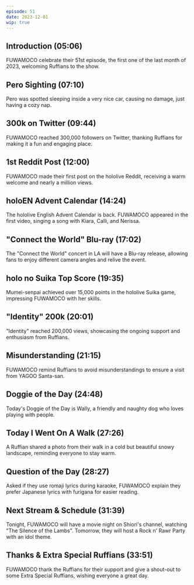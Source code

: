 ```yaml
---
episode: 51
date: 2023-12-01
wip: true
---
```


## Introduction (05:06)

FUWAMOCO celebrate their 51st episode, the first one of the last month of 2023, welcoming Ruffians to the show.

## Pero Sighting (07:10)

Pero was spotted sleeping inside a very nice car, causing no damage, just having a cozy nap.

## 300k on Twitter (09:44)

FUWAMOCO reached 300,000 followers on Twitter, thanking Ruffians for making it a fun and engaging place.

## 1st Reddit Post (12:00)

FUWAMOCO made their first post on the hololive Reddit, receiving a warm welcome and nearly a million views.

## holoEN Advent Calendar (14:24)

The hololive English Advent Calendar is back. FUWAMOCO appeared in the first video, singing a song with Kiara, Calli, and Nerissa.

## "Connect the World" Blu-ray (17:02)

The "Connect the World" concert in LA will have a Blu-ray release, allowing fans to enjoy different camera angles and relive the event.

## holo no Suika Top Score (19:35)

Mumei-senpai achieved over 15,000 points in the hololive Suika game, impressing FUWAMOCO with her skills.

## "Identity" 200k (20:01)

"Identity" reached 200,000 views, showcasing the ongoing support and enthusiasm from Ruffians.

## Misunderstanding (21:15)

FUWAMOCO remind Ruffians to avoid misunderstandings to ensure a visit from YAGOO Santa-san.

## Doggie of the Day (24:48)

Today's Doggie of the Day is Wally, a friendly and naughty dog who loves playing with people.

## Today I Went On A Walk (27:26)

A Ruffian shared a photo from their walk in a cold but beautiful snowy landscape, reminding everyone to stay warm.

## Question of the Day (28:27)

Asked if they use romaji lyrics during karaoke, FUWAMOCO explain they prefer Japanese lyrics with furigana for easier reading.

## Next Stream & Schedule (31:39)

Tonight, FUWAMOCO will have a movie night on Shiori's channel, watching "The Silence of the Lambs". Tomorrow, they will host a Rock n' Rawr Party with an idol theme.

## Thanks & Extra Special Ruffians (33:51)

FUWAMOCO thank the Ruffians for their support and give a shout-out to some Extra Special Ruffians, wishing everyone a great day.
